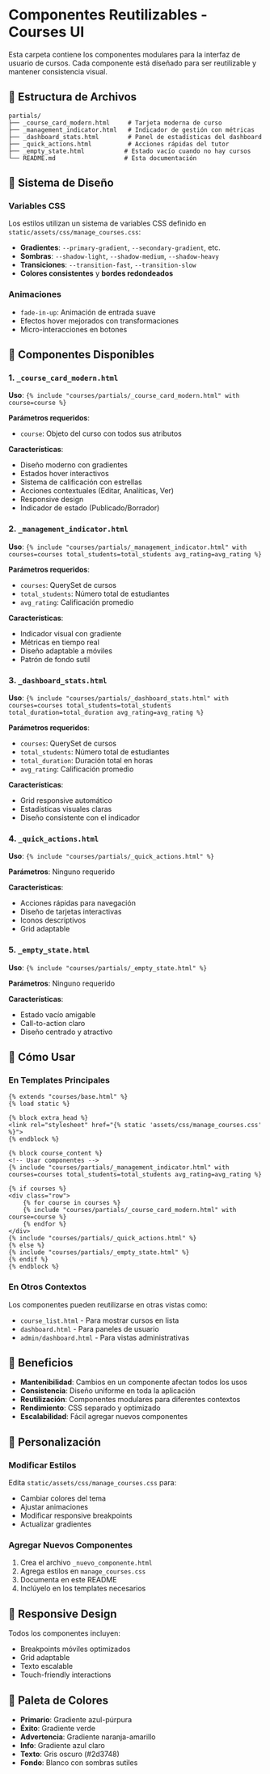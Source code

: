 # Componentes Reutilizables - Courses UI

Esta carpeta contiene los componentes modulares para la interfaz de usuario de cursos. Cada componente está diseñado para ser reutilizable y mantener consistencia visual.

## 📁 Estructura de Archivos

```
partials/
├── _course_card_modern.html     # Tarjeta moderna de curso
├── _management_indicator.html   # Indicador de gestión con métricas
├── _dashboard_stats.html        # Panel de estadísticas del dashboard
├── _quick_actions.html          # Acciones rápidas del tutor
├── _empty_state.html           # Estado vacío cuando no hay cursos
└── README.md                   # Esta documentación
```

## 🎨 Sistema de Diseño

### Variables CSS
Los estilos utilizan un sistema de variables CSS definido en `static/assets/css/manage_courses.css`:

- **Gradientes**: `--primary-gradient`, `--secondary-gradient`, etc.
- **Sombras**: `--shadow-light`, `--shadow-medium`, `--shadow-heavy`
- **Transiciones**: `--transition-fast`, `--transition-slow`
- **Colores consistentes** y **bordes redondeados**

### Animaciones
- `fade-in-up`: Animación de entrada suave
- Efectos hover mejorados con transformaciones
- Micro-interacciones en botones

## 🧩 Componentes Disponibles

### 1. `_course_card_modern.html`
**Uso**: `{% include "courses/partials/_course_card_modern.html" with course=course %}`

**Parámetros requeridos**:
- `course`: Objeto del curso con todos sus atributos

**Características**:
- Diseño moderno con gradientes
- Estados hover interactivos
- Sistema de calificación con estrellas
- Acciones contextuales (Editar, Analíticas, Ver)
- Responsive design
- Indicador de estado (Publicado/Borrador)

### 2. `_management_indicator.html`
**Uso**: `{% include "courses/partials/_management_indicator.html" with courses=courses total_students=total_students avg_rating=avg_rating %}`

**Parámetros requeridos**:
- `courses`: QuerySet de cursos
- `total_students`: Número total de estudiantes
- `avg_rating`: Calificación promedio

**Características**:
- Indicador visual con gradiente
- Métricas en tiempo real
- Diseño adaptable a móviles
- Patrón de fondo sutil

### 3. `_dashboard_stats.html`
**Uso**: `{% include "courses/partials/_dashboard_stats.html" with courses=courses total_students=total_students total_duration=total_duration avg_rating=avg_rating %}`

**Parámetros requeridos**:
- `courses`: QuerySet de cursos
- `total_students`: Número total de estudiantes
- `total_duration`: Duración total en horas
- `avg_rating`: Calificación promedio

**Características**:
- Grid responsive automático
- Estadísticas visuales claras
- Diseño consistente con el indicador

### 4. `_quick_actions.html`
**Uso**: `{% include "courses/partials/_quick_actions.html" %}`

**Parámetros**: Ninguno requerido

**Características**:
- Acciones rápidas para navegación
- Diseño de tarjetas interactivas
- Iconos descriptivos
- Grid adaptable

### 5. `_empty_state.html`
**Uso**: `{% include "courses/partials/_empty_state.html" %}`

**Parámetros**: Ninguno requerido

**Características**:
- Estado vacío amigable
- Call-to-action claro
- Diseño centrado y atractivo

## 🚀 Cómo Usar

### En Templates Principales

```django
{% extends "courses/base.html" %}
{% load static %}

{% block extra_head %}
<link rel="stylesheet" href="{% static 'assets/css/manage_courses.css' %}">
{% endblock %}

{% block course_content %}
<!-- Usar componentes -->
{% include "courses/partials/_management_indicator.html" with courses=courses total_students=total_students avg_rating=avg_rating %}

{% if courses %}
<div class="row">
    {% for course in courses %}
    {% include "courses/partials/_course_card_modern.html" with course=course %}
    {% endfor %}
</div>
{% include "courses/partials/_quick_actions.html" %}
{% else %}
{% include "courses/partials/_empty_state.html" %}
{% endif %}
{% endblock %}
```

### En Otros Contextos

Los componentes pueden reutilizarse en otras vistas como:
- `course_list.html` - Para mostrar cursos en lista
- `dashboard.html` - Para paneles de usuario
- `admin/dashboard.html` - Para vistas administrativas

## 🎯 Beneficios

- **Mantenibilidad**: Cambios en un componente afectan todos los usos
- **Consistencia**: Diseño uniforme en toda la aplicación
- **Reutilización**: Componentes modulares para diferentes contextos
- **Rendimiento**: CSS separado y optimizado
- **Escalabilidad**: Fácil agregar nuevos componentes

## 🔧 Personalización

### Modificar Estilos
Edita `static/assets/css/manage_courses.css` para:
- Cambiar colores del tema
- Ajustar animaciones
- Modificar responsive breakpoints
- Actualizar gradientes

### Agregar Nuevos Componentes
1. Crea el archivo `_nuevo_componente.html`
2. Agrega estilos en `manage_courses.css`
3. Documenta en este README
4. Inclúyelo en los templates necesarios

## 📱 Responsive Design

Todos los componentes incluyen:
- Breakpoints móviles optimizados
- Grid adaptable
- Texto escalable
- Touch-friendly interactions

## 🎨 Paleta de Colores

- **Primario**: Gradiente azul-púrpura
- **Éxito**: Gradiente verde
- **Advertencia**: Gradiente naranja-amarillo
- **Info**: Gradiente azul claro
- **Texto**: Gris oscuro (#2d3748)
- **Fondo**: Blanco con sombras sutiles
